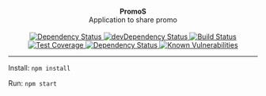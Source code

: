 <br />

<div align="center"><strong>PromoS</strong></div>
<div align="center">Application to share promo</div>

<br />

<div align="center">
  <!-- Dependency Status -->
  <a href="https://david-dm.org/barbagrigia/PromoS">
    <img src="https://david-dm.org/barbagrigia/PromoS.svg" alt="Dependency Status" />
  </a>
  <!-- devDependency Status -->
  <a href="https://david-dm.org/barbagrigia/PromoS#info=devDependencies">
    <img src="https://david-dm.org/barbagrigia/PromoS/dev-status.svg" alt="devDependency Status" />
  </a>
  <!-- Build Status -->
  <a href="https://travis-ci.org/barbagrigia/PromoS">
    <img src="https://travis-ci.org/barbagrigia/PromoS.svg?branch=master" alt="Build Status" />
  </a>
  <!-- Test Coverage -->
  <a href="https://coveralls.io/r/barbagrigia/PromoS">
    <img src="https://coveralls.io/repos/github/barbagrigia/PromoS/badge.svg" alt="Test Coverage" />
  </a>
  <!-- Dependency Status - Greenkeeper badge -->
  <a href="https://greenkeeper.io">
    <img src="https://badges.greenkeeper.io/barbagrigia/PromoS.svg" alt="Dependency Status" />
  </a>
<!--  [![Greenkeeper badge](https://badges.greenkeeper.io/barbagrigia/PromoS.svg)](https://greenkeeper.io/) -->
  <!-- Known Vulnerabilities -->
  <a href="https://snyk.io/test/github/barbagrigia/PromoS">
    <img src="https://snyk.io/test/github/barbagrigia/PromoS/badge.svg" alt="Known Vulnerabilities" />
  </a>
<!-- [![Known Vulnerabilities](https://snyk.io/test/github/barbagrigia/PromoS/badge.svg)](https://snyk.io/test/github/barbagrigia/PromoS) -->

</div>

---

Install: ```npm install```

Run: ```npm start```
